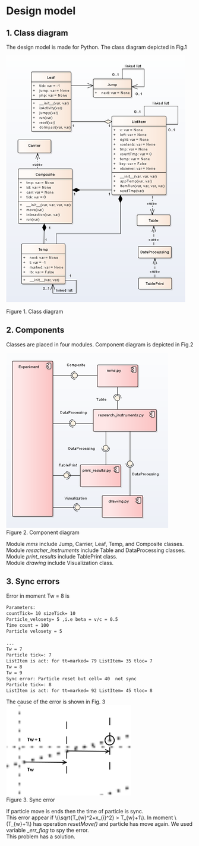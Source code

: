 # Design model  
  
## 1. Class diagram
The design model is made for Python. The class diagram depicted in Fig.1   

![Fig1](Fig1-3-1.png)
  
Figure 1. Class diagram  

## 2. Components
Classes are placed in four modules. Component diagram is depicted in Fig.2  
  
![Fig2](Fig1-3-3.png)  
Figure 2. Component diagram   
  
Module *mms* include Jump, Carrier, Leaf, Temp, and Composite classes.
Module *resacher_instruments*  include Table and DataProcessing classes.  
Module *print_results*  include TablePrint  class.  
Module *drawing* include Visualization class.  
  
  
## 3. Sync errors  
Error in moment Tw = 8 is  
  
```
Parameters:
countTick= 10 sizeTick= 10
Particle_velosety= 5 ,i.e beta = v/c = 0.5
Time count = 100
Particle velosety = 5

...
Tw = 7
Particle tick=: 7
ListItem is act: for tt=marked= 79 ListItem= 35 tloc= 7
Tw = 8
Tw = 9
Sync error: Particle reset but cell= 40  not sync
Particle tick=: 8
ListItem is act: for tt=marked= 92 ListItem= 45 tloc= 8

```  
The cause of the error is shown in Fig. 3  
![Fig3](Fig1-3-2.png)  
Figure 3. Sync error  
  
If particle move is ends then the time of particle is sync.  
This error appear if  \\(\sqrt{T_{w}^2+x_{i}^2} > T_{w}+1\\). In moment \\(T_{w}+1\\) has operation *resetMove()* and particle has move again. We used variable *_err_flag* to spy the error.  
This problem has a solution.  

